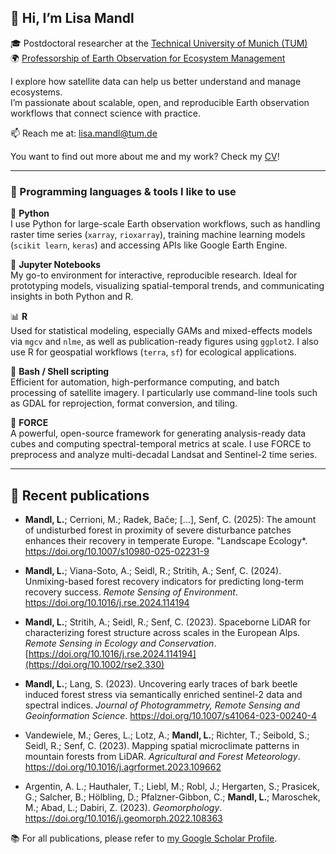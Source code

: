 ## 👋 Hi, I’m Lisa Mandl

🎓 Postdoctoral researcher at the [Technical University of Munich (TUM)](https://www.tum.de)  
🌍 [Professorship of Earth Observation for Ecosystem Management](https://www.lss.ls.tum.de/en/eoem/start/)  

I explore how satellite data can help us better understand and manage ecosystems.  
I’m passionate about scalable, open, and reproducible Earth observation workflows that connect science with practice.

📫 Reach me at: lisa.mandl@tum.de  

You want to find out more about me and my work? Check my [CV](https://drive.google.com/file/d/1HxFermmAsX6UzvQ5sNoLPWaJe5wGAm8A/view?usp=drive_link)!

---

### 🧠 Programming languages & tools I like to use

🐍 **Python**  
I use Python for large-scale Earth observation workflows, such as handling raster time series (`xarray`, `rioxarray`), training machine learning models (`scikit learn`, `keras`) and accessing APIs like Google Earth Engine.

📓 **Jupyter Notebooks**  
My go-to environment for interactive, reproducible research. Ideal for prototyping models, visualizing spatial-temporal trends, and communicating insights in both Python and R.

📊 **R**  
Used for statistical modeling, especially GAMs and mixed-effects models via `mgcv` and `nlme`, as well as publication-ready figures using `ggplot2`. I also use R for geospatial workflows (`terra`, `sf`) for ecological applications.

🐚 **Bash / Shell scripting**  
Efficient for automation, high-performance computing, and batch processing of satellite imagery. I particularly use command-line tools such as GDAL for reprojection, format conversion, and tiling.

🚀 **FORCE**  
A powerful, open-source framework for generating analysis-ready data cubes and computing spectral-temporal metrics at scale. I use FORCE to preprocess and analyze multi-decadal Landsat and Sentinel-2 time series.

---

## 📝 Recent publications  
- **Mandl, L.**; Cerrioni, M.; Radek, Bače; [...], Senf, C. (2025): The amount of undisturbed forest in proximity of severe disturbance patches enhances their recovery in temperate Europe. "Landscape Ecology*. https://doi.org/10.1007/s10980-025-02231-9
  
- **Mandl, L.**; Viana-Soto, A.; Seidl, R.; Stritih, A.; Senf, C. (2024). Unmixing-based forest recovery indicators for predicting long-term recovery success. *Remote Sensing of Environment*. https://doi.org/10.1016/j.rse.2024.114194
  
- **Mandl, L.**; Stritih, A.; Seidl, R.; Senf, C. (2023). Spaceborne LiDAR for characterizing forest structure across scales in the European Alps. *Remote Sensing in Ecology and Conservation*. [https://doi.org/10.1016/j.rse.2024.114194](https://doi.org/10.1002/rse2.330)
  
- **Mandl, L.**; Lang, S. (2023). Uncovering early traces of bark beetle induced forest stress via semantically enriched sentinel-2 data and spectral indices. *Journal of Photogrammetry, Remote Sensing and Geoinformation Science*. https://doi.org/10.1007/s41064-023-00240-4
  
- Vandewiele, M.; Geres, L.; Lotz, A.; **Mandl, L.**; Richter, T.; Seibold, S.; Seidl, R.; Senf, C. (2023). Mapping spatial microclimate patterns in mountain forests from LiDAR. *Agricultural and Forest Meteorology*. https://doi.org/10.1016/j.agrformet.2023.109662
  
- Argentin, A. L.; Hauthaler, T.; Liebl, M.; Robl, J.; Hergarten, S.; Prasicek, G.; Salcher, B.; Hölbling, D.; Pfalzner-Gibbon, C.; **Mandl, L.**; Maroschek, M.; Abad, L.; Dabiri, Z. (2023). *Geomorphology*. https://doi.org/10.1016/j.geomorph.2022.108363

📚 For all publications, please refer to [my Google Scholar Profile](https://scholar.google.com/citations?user=QQZZr_0AAAAJ&hl=de).

<!---
lisamandl/lisamandl is a ✨ special ✨ repository because its `README.md` (this file) appears on your GitHub profile.
Click the Preview link to see how it looks live.
--->


